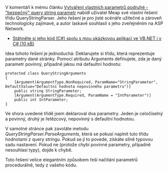 <!-- dcterms:identifier = aspnetcz#62 -->
<!-- dcterms:title = Bezpečné načítání hodnot z query stringu podruhé -->
<!-- dcterms:abstract = V komentáři k mému předchozím článku o query string parametrech nabídl uživatel Meap své vlastní řešení: třídu QueryStringParser. Jeho řešení je pro jisté scénáře užitečné a zároveň technologicky zajímavé, a autor laskavě souhlasil s jeho zveřejněním na ASP Network. -->
<!-- np9:categoryId = 1 -->
<!-- x4w:category = IT -->
<!-- np9:authorId = 1 -->
<!-- np9:authorEmail = michal.valasek@altairis.cz -->
<!-- dcterms:creator = Michal Altair Valášek -->
<!-- dcterms:created = 2005-11-23T02:49:02.407+01:00 -->
<!-- dcterms:dateAccepted = 2005-11-23T02:49:02.407+01:00 -->

V komentáři k mému článku [Vytváření vlastních parametrů podruhé - "bezpečný" query string parametr](/entry/article-20051109.aspx) nabídl uživatel Meap své vlastní řešení: třídu QueryStringParser. Jeho řešení je pro jisté scénáře užitečné a zároveň technologicky zajímavé, a autor laskavě souhlasil s jeho zveřejněním na ASP Network.

*   [Stáhněte si jeho kód (C#) spolu s mou ukázkovou aplikací ve VB.NET i v C# (10 kB)](https://www.cdn.altairis.cz/Blog/2005/20051123-QueryStringParser.zip)

Idea tohoto řešení je jednoduchá: Deklarujete si třídu, která reprezentuje parametry dané stránky. Pomocí atributu Arguments definujete, zda je daný parametr povinný, případně jakou má defaultní hodnotu:

    protected class QueryStringArguments
    {
        [Argument(ArgumentType.NonRequired, ParamName="StringParameter", DefaultValue="Defaultní hodnota nepovinného parametru")]
        public string StringParameter;
        [Argument(ArgumentType.Required, ParamName = "IntParameter")]
        public int IntParameter;
    }

Ve shora uvedené třídě jsem deklaroval dva parametry. Jeden je celočíselný a povinný, druhý je řetězcový, nepovinný s defaultní hodnotou.

V samotné stránce pak zavoláte metodu *QueryStringParser.ParseArguments*, která se pokusí naplnit tuto třídu hodnotami z query stringu. Pokud se jí to povede, získáte silně typovou sadu nastavení. Pokud ne (protože chybí povinné parametry, případně nesouhlasí typy), dojde k chybě.

Toto řešení velice elegantním způsobem řeší načítání parametrů procedurálně, tedy z vašeho kódu.